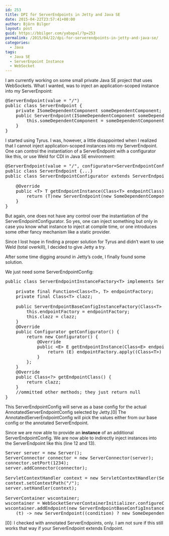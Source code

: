 ```yaml
---
id: 253
title: DPI for ServerEndpoints in Jetty and Java SE
date: 2015-04-22T23:57:41+00:00
author: Björn Bilger
layout: post
guid: https://bbilger.com/yabapal/?p=253
permalink: /2015/04/22/dpi-for-serverendpoints-in-jetty-and-java-se/
categories:
  - Java
tags:
  - Java SE
  - ServerEnpoint Instance
  - WebSocket
---
```

I am currently working on some small private Java SE project that uses WebSockets. What I wanted, was to inject an application-scoped instance into my ServerEnpoint:

<pre class="brush: java; title: ; notranslate" title="">@ServerEndpoint(value = "/")
public class ServerEndpoint {
	private ISomeDependentComponent someDependentComponent;
	public ServerEndpoint(ISomeDependentComponent someDependentComponent) {
		this.someDependentComponent = someDependentComponent;
	}
}
</pre>

I started using Tyrus. I was, however, a little disappointed when I realized that I cannot inject application-scoped instances into my ServerEndpoint. One can control the instantiation of a ServerEndpoint with a configurator like this, or use Weld for CDI in Java SE environment:

<!--more-->

<pre class="brush: java; title: ; notranslate" title="">@ServerEndpoint(value = "/", configurator=ServerEndpointConfigurator.class)
public class ServerEndpoint {...}
public class ServerEndpointConfigurator extends ServerEndpointConfig.Configurator {
 
    @Override
    public &lt;T&gt; T getEndpointInstance(Class&lt;T&gt; endpointClass) throws InstantiationException {
        return (T)new ServerEndpoint(new SomeDependentComponent());
    }
}
</pre>

But again, one does not have any control over the instantiation of the ServerEndpointConfigurator. So yes, one can inject something but only in case you know what instance to inject at compile time, or one introduces some other fancy mechanism like a static provider.

Since I lost hope in finding a proper solution for Tyrus and didn&#8217;t want to use Weld (total overkill), I decided to give Jetty a try.

After some time digging around in Jetty&#8217;s code, I finally found some solution.

We just need some ServerEndpointConfig:

<pre class="brush: java; title: ; notranslate" title="">public class ServerEndpointInstanceFactory&lt;T&gt; implements ServerEndpointConfig {
	
	private final Function&lt;Class&lt;T&gt;, T&gt; endpointFactory;
	private final Class&lt;T&gt; clazz;
	
	public ServerEndpointBaseConfigInstanceFactory(Class&lt;T&gt; clazz, Function&lt;Class&lt;T&gt;, T&gt; endpointFactory) {
		this.endpointFactory = endpointFactory;
		this.clazz = clazz;
	}
	@Override
	public Configurator getConfigurator() {
		return new Configurator() {
			@Override
	        public &lt;E&gt; E getEndpointInstance(Class&lt;E&gt; endpointClass) throws InstantiationException {
				return (E) endpointFactory.apply((Class&lt;T&gt;) endpointClass);
	        }
		};
	}
	@Override
	public Class&lt;?&gt; getEndpointClass() {
		return clazz;
	}
	//ommitted other methods; they just return null
}
</pre>

This ServerEndpointConfig will serve as a base config for the actual AnnotatedServerEndpointConfig selected by Jetty.[0] The AnnotatedServerEndpointConfig will pick the values either from our base config or the annotated ServerEndpoint.

Since we are now able to provide an **instance** of an additional ServerEndpointConfig. We are now able to indirectly inject instances into the ServerEndpoint like this (line 12 and 13).

<pre class="brush: java; title: ; notranslate" title="">Server server = new Server();
ServerConnector connector = new ServerConnector(server);
connector.setPort(1234);
server.addConnector(connector);

ServletContextHandler context = new ServletContextHandler(ServletContextHandler.SESSIONS);
context.setContextPath("/");
server.setHandler(context);

ServerContainer wscontainer;
wscontainer = WebSocketServerContainerInitializer.configureContext(context);
wscontainer.addEndpoint(new ServerEndpointBaseConfigInstanceFactory&lt;ServerEndpoint&gt;(ServerEndpoint.class, 
	(t) -&gt; new ServerEndpoint((condition) ? new SomeDependentComponentA() : new SomeDependentComponentB())));
</pre>

[0]: I checked with annotated ServerEndpoints, only. I am not sure if this still works that way if your ServerEndpoint extends Endpoint.